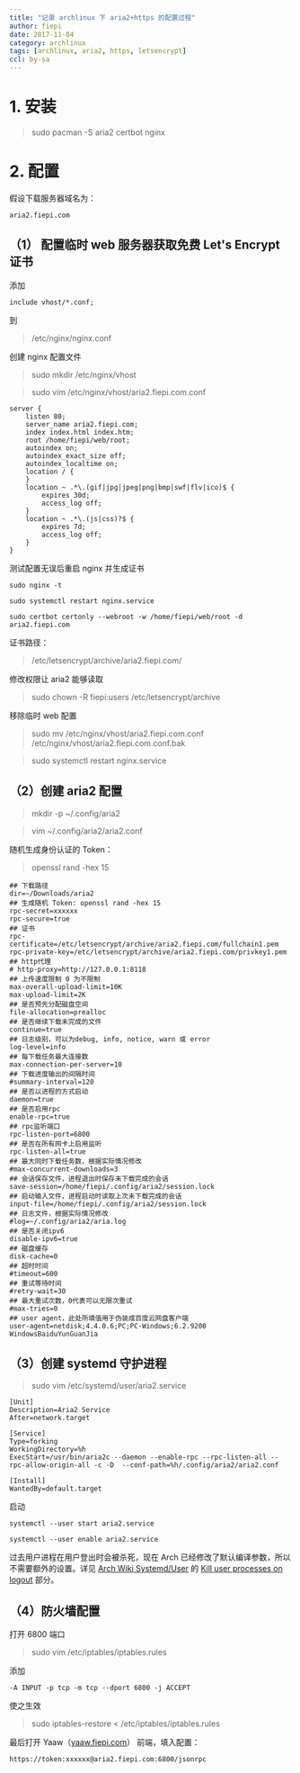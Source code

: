 ```yaml
---
title: "记录 archlinux 下 aria2+https 的配置过程"
author: fiepi
date: 2017-11-04
category: archlinux
tags: [archlinux, aria2, https, letsencrypt]
ccl: by-sa
---
```


# 1. 安装 

>sudo pacman -S aria2 certbot nginx

# 2. 配置

假设下载服务器域名为：

```
aria2.fiepi.com
```

## （1） 配置临时 web 服务器获取免费 Let's Encrypt 证书

添加

```
include vhost/*.conf;
```

到

>/etc/nginx/nginx.conf

创建 nginx 配置文件

>sudo mkdir /etc/nginx/vhost

>sudo vim /etc/nginx/vhost/aria2.fiepi.com.conf

```
server {
    listen 80;
    server_name aria2.fiepi.com;
    index index.html index.htm;
    root /home/fiepi/web/root;
    autoindex on;
    autoindex_exact_size off;
    autoindex_localtime on;
    location / {
    }
    location ~ .*\.(gif|jpg|jpeg|png|bmp|swf|flv|ico)$ {
        expires 30d;
        access_log off;
    }
    location ~ .*\.(js|css)?$ {
        expires 7d;
        access_log off;
    }
}
```

测试配置无误后重启 nginx 并生成证书

```
sudo nginx -t

sudo systemctl restart nginx.service

sudo certbot certonly --webroot -w /home/fiepi/web/root -d aria2.fiepi.com

```
证书路径：

>/etc/letsencrypt/archive/aria2.fiepi.com/

 修改权限让 aria2 能够读取

>sudo chown -R fiepi:users /etc/letsencrypt/archive

移除临时 web 配置

>sudo mv /etc/nginx/vhost/aria2.fiepi.com.conf /etc/nginx/vhost/aria2.fiepi.com.conf.bak

>sudo systemctl restart nginx.service

## （2）创建 aria2 配置

>mkdir -p ~/.config/aria2

>vim ~/.config/aria2/aria2.conf

随机生成身份认证的 Token：

>openssl rand -hex 15

```
## 下载路径
dir=~/Downloads/aria2
## 生成随机 Token: openssl rand -hex 15
rpc-secret=xxxxxx
rpc-secure=true
## 证书
rpc-certificate=/etc/letsencrypt/archive/aria2.fiepi.com/fullchain1.pem
rpc-private-key=/etc/letsencrypt/archive/aria2.fiepi.com/privkey1.pem
## http代理
# http-proxy=http://127.0.0.1:8118
## 上传速度限制 0 为不限制
max-overall-upload-limit=10K
max-upload-limit=2K
## 是否预先分配磁盘空间
file-allocation=prealloc
## 是否继续下载未完成的文件
continue=true
## 日志级别，可以为debug, info, notice, warn 或 error
log-level=info
## 每下载任务最大连接数
max-connection-per-server=10
## 下载进度输出的间隔时间
#summary-interval=120
## 是否以进程的方式启动
daemon=true
## 是否启用rpc
enable-rpc=true
## rpc监听端口
rpc-listen-port=6800
## 是否在所有网卡上启用监听
rpc-listen-all=true
## 最大同时下载任务数，根据实际情况修改
#max-concurrent-downloads=3
## 会话保存文件，进程退出时保存未下载完成的会话
save-session=/home/fiepi/.config/aria2/session.lock
## 启动输入文件，进程启动时读取上次未下载完成的会话
input-file=/home/fiepi/.config/aria2/session.lock
## 日志文件，根据实际情况修改
#log=~/.config/aria2/aria.log
## 是否关闭ipv6
disable-ipv6=true
## 磁盘缓存
disk-cache=0
## 超时时间
#timeout=600
## 重试等待时间
#retry-wait=30
## 最大重试次数，0代表可以无限次重试
#max-tries=0
## user agent，此处所填值用于伪装成百度云网盘客户端
user-agent=netdisk;4.4.0.6;PC;PC-Windows;6.2.9200 WindowsBaiduYunGuanJia
```

## （3）创建 systemd 守护进程

>sudo vim /etc/systemd/user/aria2.service

```
[Unit]
Description=Aria2 Service
After=network.target

[Service]
Type=forking
WorkingDirectory=%h
ExecStart=/usr/bin/aria2c --daemon --enable-rpc --rpc-listen-all --rpc-allow-origin-all -c -D  --conf-path=%h/.config/aria2/aria2.conf

[Install]
WantedBy=default.target
```
启动

```
systemctl --user start aria2.service

systemctl --user enable aria2.service
```

过去用户进程在用户登出时会被杀死，现在 Arch 已经修改了默认编译参数，所以不需要额外的设置。详见  [Arch Wiki Systemd/User](https://wiki.archlinux.org/index.php/Systemd/User) 的 [Kill user processes on logout](https://wiki.archlinux.org/index.php/Systemd/User#Kill_user_processes_on_logout) 部分。

## （4）防火墙配置

打开 6800 端口

>sudo vim /etc/iptables/iptables.rules

添加

```
-A INPUT -p tcp -m tcp --dport 6800 -j ACCEPT
```

使之生效

>sudo iptables-restore < /etc/iptables/iptables.rules

最后打开 Yaaw（[yaaw.fiepi.com](https://yaaw.fiepi.com)） 前端，填入配置：

````
https://token:xxxxxx@aria2.fiepi.com:6800/jsonrpc
````